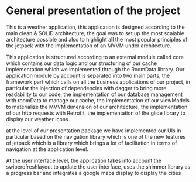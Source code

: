 # General presentation of the project

This is a weather application, this application is designed according to the main clean & SOLID architecture, the goal was to set up the most scalable architecture possible and also to highlight all the most popular principles of the jetpack with the implementation of an MVVM under architecture.

This application is structured according to an external module called core which contains our data logic and our structuring of our cache implementation which we implemented through the RoomData library.
Our application module by account is separated into two main parts, the framework part which calls on all the business applications of our project, in particular the injection of dependencies with dagger to bring more readability to our code, the implementation of our database management with roomData to manage our cache, the implementation of our viewModels to materialize the MVVM dimension of our architecture, the implementation of our http requests with Retrofit, the implementation of the glide library to display our weather icons.

at the level of our presentation package we have implemented our UIs in particular based on the navigation library which is one of the new features of jetpack which is a library which brings a lot of facilitation in terms of navigation at the application level.

At the user interface level, the application takes into account the swiperefreshlayout to update the user interface, uses the shimmer library as a progress bar and integrates a google maps display to display the cities
